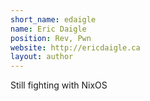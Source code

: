 ```yaml
---
short_name: edaigle
name: Eric Daigle
position: Rev, Pwn
website: http://ericdaigle.ca
layout: author
---
```

Still fighting with NixOS
